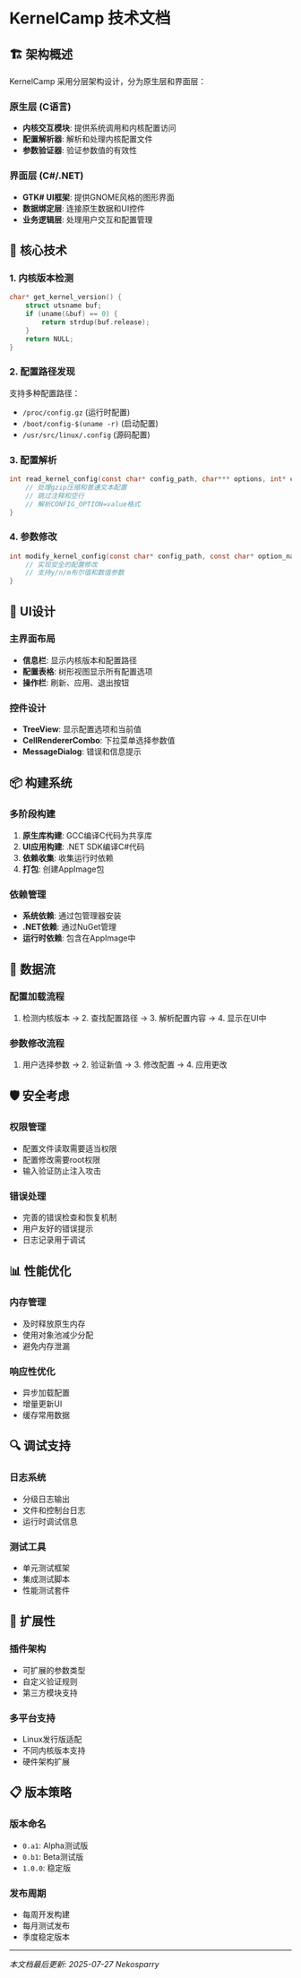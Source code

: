 # KernelCamp 技术文档

## 🏗️ 架构概述

KernelCamp 采用分层架构设计，分为原生层和界面层：

### 原生层 (C语言)
- **内核交互模块**: 提供系统调用和内核配置访问
- **配置解析器**: 解析和处理内核配置文件
- **参数验证器**: 验证参数值的有效性

### 界面层 (C#/.NET)
- **GTK# UI框架**: 提供GNOME风格的图形界面
- **数据绑定层**: 连接原生数据和UI控件
- **业务逻辑层**: 处理用户交互和配置管理

## 🔧 核心技术

### 1. 内核版本检测
```c
char* get_kernel_version() {
    struct utsname buf;
    if (uname(&buf) == 0) {
        return strdup(buf.release);
    }
    return NULL;
}
```

### 2. 配置路径发现
支持多种配置路径：
- `/proc/config.gz` (运行时配置)
- `/boot/config-$(uname -r)` (启动配置)
- `/usr/src/linux/.config` (源码配置)

### 3. 配置解析
```c
int read_kernel_config(const char* config_path, char*** options, int* count) {
    // 处理gzip压缩和普通文本配置
    // 跳过注释和空行
    // 解析CONFIG_OPTION=value格式
}
```

### 4. 参数修改
```c
int modify_kernel_config(const char* config_path, const char* option_name, const char* new_value) {
    // 实现安全的配置修改
    // 支持y/n/m布尔值和数值参数
}
```

## 🎨 UI设计

### 主界面布局
- **信息栏**: 显示内核版本和配置路径
- **配置表格**: 树形视图显示所有配置选项
- **操作栏**: 刷新、应用、退出按钮

### 控件设计
- **TreeView**: 显示配置选项和当前值
- **CellRendererCombo**: 下拉菜单选择参数值
- **MessageDialog**: 错误和信息提示

## 📦 构建系统

### 多阶段构建
1. **原生库构建**: GCC编译C代码为共享库
2. **UI应用构建**: .NET SDK编译C#代码
3. **依赖收集**: 收集运行时依赖
4. **打包**: 创建AppImage包

### 依赖管理
- **系统依赖**: 通过包管理器安装
- **.NET依赖**: 通过NuGet管理
- **运行时依赖**: 包含在AppImage中

## 🔄 数据流

### 配置加载流程
1. 检测内核版本 → 2. 查找配置路径 → 3. 解析配置内容 → 4. 显示在UI中

### 参数修改流程
1. 用户选择参数 → 2. 验证新值 → 3. 修改配置 → 4. 应用更改

## 🛡️ 安全考虑

### 权限管理
- 配置文件读取需要适当权限
- 配置修改需要root权限
- 输入验证防止注入攻击

### 错误处理
- 完善的错误检查和恢复机制
- 用户友好的错误提示
- 日志记录用于调试

## 📊 性能优化

### 内存管理
- 及时释放原生内存
- 使用对象池减少分配
- 避免内存泄漏

### 响应性优化
- 异步加载配置
- 增量更新UI
- 缓存常用数据

## 🔍 调试支持

### 日志系统
- 分级日志输出
- 文件和控制台日志
- 运行时调试信息

### 测试工具
- 单元测试框架
- 集成测试脚本
- 性能测试套件

## 🚀 扩展性

### 插件架构
- 可扩展的参数类型
- 自定义验证规则
- 第三方模块支持

### 多平台支持
- Linux发行版适配
- 不同内核版本支持
- 硬件架构扩展

## 📋 版本策略

### 版本命名
- `0.a1`: Alpha测试版
- `0.b1`: Beta测试版  
- `1.0.0`: 稳定版

### 发布周期
- 每周开发构建
- 每月测试发布
- 季度稳定版本

---

*本文档最后更新: 2025-07-27*
*Nekosparry*
